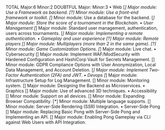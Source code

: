 TOTAL
	Major:6
	Minor:2
DOUBTFUL
	Major:
	Minor:3
• Web
	[*] Major module: Use a Framework as backend.
	[?] Minor module: Use a front-end framework or toolkit.
	[*] Minor module: Use a database for the backend.
	[*] Major module: Store the score of a tournament in the Blockchain.
• User Management
	[*] Major module: Standard user management, authentication, users across tournaments.
	[*] Major module: Implementing a remote authentication.
• Gameplay and user experience
	[?] Major module: Remote players
	[] Major module: Multiplayers (more than 2 in the same game).
	[?] Minor module: Game Customization Options.
	[*] Major module: Live chat.
• Cybersecurity
	[] Major module: Implement WAF/ModSecurity with Hardened Configuration and HashiCorp Vault for Secrets Management.
	[] Minor module: GDPR Compliance Options with User Anonymization, Local Data Management, and Account Deletion.
	[*] Major module: Implement Two-Factor Authentication (2FA) and JWT.
• Devops
	[*] Major module: Infrastructure Setup for Log Management.
	[] Minor module: Monitoring system.
	[] Major module: Designing the Backend as Microservices.
• Graphics
	[] Major module: Use of advanced 3D techniques.
• Accessibility
	[] Minor module: Support on all devices.
	[] Minor module: Expanding Browser Compatibility.
	[*] Minor module: Multiple language supports.
	[] Minor module: Server-Side Rendering (SSR) Integration.
• Server-Side Pong
	[] Major module: Replacing Basic Pong with Server-Side Pong and Implementing an API.
	[] Major module: Enabling Pong Gameplay via CLI against Web Users with API Integration.
